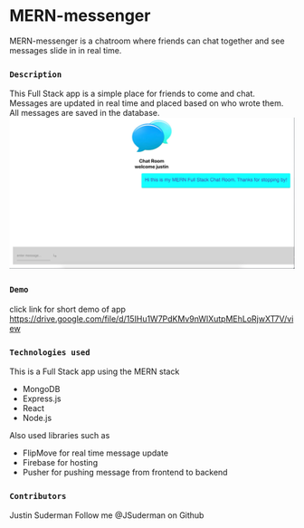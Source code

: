# MERN-messenger
MERN-messenger is a chatroom where friends can chat together and see messages slide in in real time.  

### `Description`
This Full Stack app is a simple place for friends to come and chat.  Messages are updated in real time and placed based on who wrote them. All messages are saved in the database.
![screenshot](MERN-chatroom.png)


### `Demo`
click link for short demo of app
https://drive.google.com/file/d/15IHu1W7PdKMv9nWlXutpMEhLoRjwXT7V/view


### `Technologies used`

This is a Full Stack app using the MERN stack
- MongoDB
- Express.js
- React
- Node.js

Also used libraries such as
- FlipMove for real time message update
- Firebase for hosting
- Pusher for pushing message from frontend to backend




### `Contributors`

Justin Suderman
Follow me @JSuderman on Github

